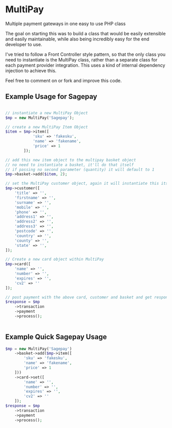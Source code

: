 # MultiPay
Multiple payment gateways in one easy to use PHP class

The goal on starting this was to build a class that would be easily extensible and easily maintainable, while also 
being incredibly easy for the end developer to use.

I've tried to follow a Front Controller style pattern, so that the only class you need to instantiate 
is the MultiPay class, rather than a separate class for each payment provider integration. This uses a kind of internal
dependency injection to achieve this.

Feel free to comment on or fork and improve this code.

## Example Usage for Sagepay
```php

// instantiate a new MultiPay Object
$mp = new MultiPay('Sagepay');

// create a new MultiPay Item Object
$item = $mp->item([
            'sku' => 'fakesku',
            'name' => 'fakename',
            'price' => 1
        ]);

// add this new item object to the multipay basket object
// no need to instantiate a basket, it'll do that itself
// if passing no second parameter (quantity) it will default to 1
$mp->basket->add($item, 2);

// set the MultiPay customer object, again it will instantiate this itself
$mp->customer([
    'title' => '',
    'firstname' => '',
    'surname' => '',
    'mobile' => '',
    'phone' => '',
    'address1' => '',
    'address2' => '',
    'address3' => '',
    'postcode' => '',
    'country' => '',
    'county' => '',
    'state' => '',
]);

// Create a new card object within MultiPay
$mp->card([
    'name' => '',
    'number' => '',
    'expires' => '',
    'cv2' => ''
]);

// post payment with the above card, customer and basket and get response
$response = $mp
    ->transaction
    ->payment
    ->process();
    
```

## Example Quick Sagepay Usage
```php
$mp = new MultiPay('Sagepay')
    ->basket->add($mp->item([
        'sku' => 'fakesku',
        'name' => 'fakename',
        'price' => 1
    ]))
    ->card->set([
        'name' => '',
        'number' => '',
        'expires' => '',
        'cv2' => ''
    ]);
$response = $mp
    ->transaction
    ->payment
    ->process();
```